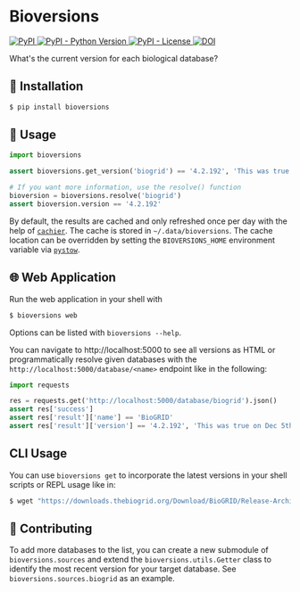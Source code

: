 # Bioversions

<a href="https://pypi.org/project/bioversions">
    <img alt="PyPI" src="https://img.shields.io/pypi/v/bioversions" />
</a>
<a href="https://pypi.org/project/bioversions">
    <img alt="PyPI - Python Version" src="https://img.shields.io/pypi/pyversions/bioversions" />
</a>
<a href="https://github.com/cthoyt/bioversions/blob/main/LICENSE">
    <img alt="PyPI - License" src="https://img.shields.io/pypi/l/bioversions" />
</a>
<a href="https://zenodo.org/badge/latestdoi/318852276">
    <img src="https://zenodo.org/badge/318852276.svg" alt="DOI" />
</a>

What's the current version for each biological database?

## 🚀 Installation

```bash
$ pip install bioversions
```

## 💪 Usage

```python
import bioversions

assert bioversions.get_version('biogrid') == '4.2.192', 'This was true on Dec 5th, 2020!'

# If you want more information, use the resolve() function
bioversion = bioversions.resolve('biogrid')
assert bioversion.version == '4.2.192'
```

By default, the results are cached and only refreshed once per day with the help
of [`cachier`](https://github.com/shaypal5/cachier). The cache is stored in `~/.data/bioversions`. The cache location
can be overridden by setting the
`BIOVERSIONS_HOME` environment variable via [`pystow`](https://github.com/cthoyt/pystow).

## 🌐 Web Application

Run the web application in your shell with

```bash
$ bioversions web
```

Options can be listed with `bioversions --help`.

You can navigate to http://localhost:5000 to see all versions as HTML or programmatically resolve given databases with
the
`http://localhost:5000/database/<name>` endpoint like in the following:

```python
import requests

res = requests.get('http://localhost:5000/database/biogrid').json()
assert res['success']
assert res['result']['name'] == 'BioGRID'
assert res['result']['version'] == '4.2.192', 'This was true on Dec 5th, 2020!'
```

## CLI Usage

You can use `bioversions get` to incorporate the latest versions in your shell scripts or REPL usage like in:

```bash
$ wget "https://downloads.thebiogrid.org/Download/BioGRID/Release-Archive/BIOGRID-$(bioversions get biogrid)/BIOGRID-ALL-$(bioversions get biogrid).mitab.zip"
```

## 🙏 Contributing

To add more databases to the list, you can create a new submodule of
`bioversions.sources` and extend the `bioversions.utils.Getter` class to identify the most recent version for your
target database. See
`bioversions.sources.biogrid` as an example.
